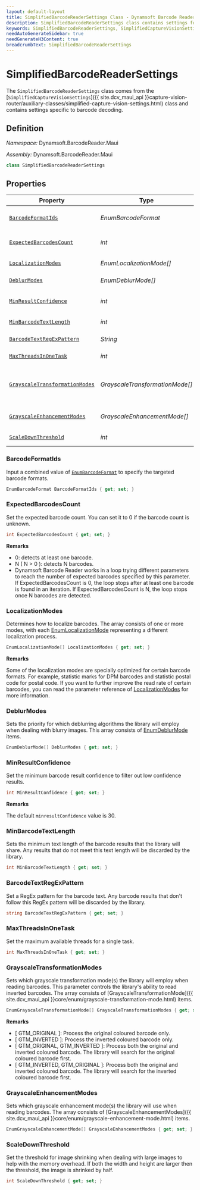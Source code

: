 ```yaml
---
layout: default-layout
title: SimplifiedBarcodeReaderSettings Class - Dynamsoft Barcode Reader Android Edition
description: SimplifiedBarcodeReaderSettings class contains settings for barcode decoding. It is a sub-parameter of SimplifiedCaptureVisionSettings
keywords: SimplifiedBarcodeReaderSettings, SimplifiedCaptureVisionSettings, inverted barcode, Deblur, localization, expected barcodes count, barcode format, confidence, RegEx pattern
needAutoGenerateSidebar: true
needGenerateH3Content: true
breadcrumbText: SimplifiedBarcodeReaderSettings
---
```


# SimplifiedBarcodeReaderSettings

The `SimplifiedBarcodeReaderSettings` class comes from the [`SimplifiedCaptureVisionSettings`]({{ site.dcv_maui_api }}capture-vision-router/auxiliary-classes/simplified-capture-vision-settings.html) class and contains settings specific to barcode decoding.

## Definition

*Namespace:* Dynamsoft.BarcodeReader.Maui

*Assembly:* Dynamsoft.BarcodeReader.Maui

```csharp
class SimplifiedBarcodeReaderSettings
```

## Properties

| Property | Type | Description |
|----------|------|-------------|
| [`BarcodeFormatIds`](#barcodeformatids) | *EnumBarcodeFormat* | Input a combined value of  `EnumBarcodeFormat` to specify the targeting barcode formats. |
| [`ExpectedBarcodesCount`](#expectedbarcodescount) | *int* | Set the expected barcode count. You can set it to 0 if the barcode count is unknown. |
| [`LocalizationModes`](#localizationmodes) | *EnumLocalizationMode[]* | Set the localization modes with an array of `EnumLocalizationMode`. |
| [`DeblurModes`](#deblurmodes) | *EnumDeblurMode[]* | Set the deblur modes with an array of `EnumDeblurMode`. |
| [`MinResultConfidence`](#minresultconfidence) | *int* | Set the minimum barcode result confidence to filter out the low confidence results. |
| [`MinBarcodeTextLength`](#minbarcodetextlength) | *int* | Set the minimum barcode result text length. |
| [`BarcodeTextRegExPattern`](#barcodetextregexpattern) | *String* | Set a RegEx pattern for the barcode text. |
| [`MaxThreadsInOneTask`](#maxthreadsinonetask) | *int* | Set the max available threads for one task. |
| [`GrayscaleTransformationModes`](#grayscaletransformationmodes) | *GrayscaleTransformationMode[]* | Set the grayscale transformation mode with an array of `EnumGrayscaleTransformationMode`. It controls whether to decode  inverted barcodes. |
| [`GrayscaleEnhancementModes`](#grayscaleenhancementmodes) | *GrayscaleEnhancementMode[]* | Set the grayscale enhancement mode with an array of `EnumGrayscaleEnhancementModes`. |
| [`ScaleDownThreshold`](#scaledownthreshold) | *int* | Set the threshold for image shrinking. |

### BarcodeFormatIds

Input a combined value of [`EnumBarcodeFormat`](enum/barcode-format.md) to specify the targeted barcode formats.

```csharp
EnumBarcodeFormat BarcodeFormatIds { get; set; }
```

### ExpectedBarcodesCount

Set the expected barcode count. You can set it to 0 if the barcode count is unknown.

```csharp
int ExpectedBarcodesCount { get; set; }
```

**Remarks**

- 0: detects at least one barcode.
- N ( N > 0 ): detects N barcodes.
- Dynamsoft Barcode Reader works in a loop trying different parameters to reach the number of expected barcodes specified by this parameter. If ExpectedBarcodesCount is 0, the loop stops after at least one barcode is found in an iteration. If ExpectedBarcodesCount is N, the loop stops once N barcodes are detected.

### LocalizationModes

Determines how to localize barcodes. The array consists of one or more modes, with each [EnumLocalizationMode](enum/localization-mode.md) representing a different localization process.

```csharp
EnumLocalizationMode[] LocalizationModes { get; set; }
```

**Remarks**

Some of the localization modes are specially optimized for certain barcode formats. For example, statistic marks for DPM barcodes and statistic postal code for postal code. If you want to further improve the read rate of certain barcodes, you can read the parameter reference of [LocalizationModes](enum/localization-mode.md) for more information.

### DeblurModes

Sets the priority for which deblurring algorithms the library will employ when dealing with blurry images. This array consists of [EnumDeblurMode](enum/deblur-mode.md) items.

```csharp
EnumDeblurMode[] DeblurModes { get; set; }
```

### MinResultConfidence

Set the minimum barcode result confidence to filter out low confidence results.

```csharp
int MinResultConfidence { get; set; }
```

**Remarks**

The default `minresultConfidence` value is 30.

### MinBarcodeTextLength

Sets the minimum text length of the barcode results that the library will share. Any results that do not meet this text length will be discarded by the library.

```csharp
int MinBarcodeTextLength { get; set; }
```

### BarcodeTextRegExPattern

Set a RegEx pattern for the barcode text. Any barcode results that don't follow this RegEx pattern will be discarded by the library.

```csharp
string BarcodeTextRegExPattern { get; set; }
```

### MaxThreadsInOneTask

Set the maximum available threads for a single task.

```csharp
int MaxThreadsInOneTask { get; set; }
```

### GrayscaleTransformationModes

Sets which grayscale transformation mode(s) the library will employ when reading barcodes. This parameter controls the library's ability to read inverted barcodes. The array consists of [GrayscaleTransformationMode]({{ site.dcv_maui_api }}core/enum/grayscale-transformation-mode.html) items.

```csharp
EnumGrayscaleTransformationMode[] GrayscaleTransformationModes { get; set; }
```

**Remarks**

- [ GTM_ORIGINAL ]: Process the original coloured barcode only.
- [ GTM_INVERTED ]: Process the inverted coloured barcode only.
- [ GTM_ORIGINAL, GTM_INVERTED ]: Process both the original and inverted coloured barcode. The library will search for the original coloured barcode first.
- [ GTM_INVERTED, GTM_ORIGINAL ]: Process both the original and inverted coloured barcode. The library will search for the inverted coloured barcode first.

### GrayscaleEnhancementModes

Sets which grayscale enhancement mode(s) the library will use when reading barcodes. The array consists of [GrayscaleEnhancementModes]({{ site.dcv_maui_api }}core/enum/grayscale-enhancement-mode.html) items.

```csharp
EnumGrayscaleEnhancementMode[] GrayscaleEnhancementModes { get; set; }
```

### ScaleDownThreshold

Set the threshold for image shrinking when dealing with large images to help with the memory overhead. If both the width and height are larger then the threshold, the image is shrinked by half.

```csharp
int ScaleDownThreshold { get; set; }
```
